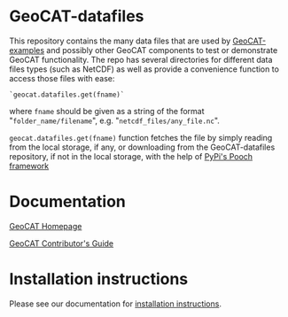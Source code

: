 # GeoCAT-datafiles

This repository contains the many data files that are used by 
[GeoCAT-examples](https://github.com/NCAR/geocat-examples) and possibly other GeoCAT components 
to test or demonstrate GeoCAT functionality. The repo has several directories for different data files types 
(such as NetCDF) as well as provide a convenience function to access those files with ease:

    `geocat.datafiles.get(fname)`
    
where `fname` should be given as a string of the format "`folder_name/filename`", e.g. "`netcdf_files/any_file.nc`".

`geocat.datafiles.get(fname)` function fetches the file by simply reading from the local storage, if any, or 
downloading from the GeoCAT-datafiles repository, if not in the local storage, with the help of 
[PyPi's Pooch framework](https://pypi.org/project/pooch/)  


# Documentation

[GeoCAT Homepage](https://geocat.ucar.edu/)

[GeoCAT Contributor's Guide](https://geocat.ucar.edu/pages/contributing.html)


# Installation instructions

Please see our documentation for 
[installation instructions](https://github.com/NCAR/geocat-datafiles/blob/main/INSTALLATION.md).
